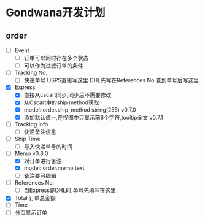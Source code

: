 # Gondwana开发计划

## order
- [ ] Event
    - [ ] 订单可以同时存在多个状态
    - [ ] 可以作为过滤订单的条件
- [ ] Tracking No.
    - [ ] 快递单号 USPS直接写这里 DHL先写在References No.查到单号后写这里
- [x] Express
    - [x] 直接从cscart同步,同步后不需要修改
    - [x] 从Cscart中的ship method获取
    - [x] model: order.ship_method string(255) v0.7.0
    - [x] 添加默认值--,在视图中只显示前8个字符,tooltip全文 v0.7.1
- [ ] Tracking info
    - [ ] 快递备注信息
- [ ] Ship Time
    - [ ] 导入快递单号的时间
- [ ] Memo v0.8.0
    - [x] 对订单进行备注
    - [x] model: order.memo text
    - [ ] 备注要可编辑
- [ ] References No.
    - [ ] 当Express是DHL时,单号先填写在这里
- [x] Total 订单总金额
- [ ] Time
- [ ] 分页显示订单

